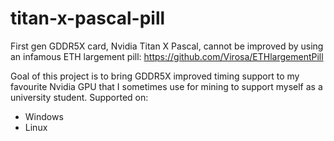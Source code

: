 # titan-x-pascal-pill
First gen GDDR5X card, Nvidia Titan X Pascal, cannot be improved by using an infamous ETH largement pill: https://github.com/Virosa/ETHlargementPill

Goal of this project is to bring GDDR5X improved timing support to my favourite Nvidia GPU that I sometimes use for mining to support myself as a university student. 
Supported on:
- Windows
- Linux 
